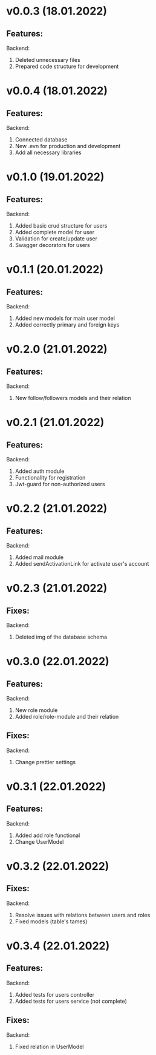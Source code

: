 # v0.0.3  (18.01.2022)

## Features:

Backend:
1. Deleted unnecessary files
2. Prepared code structure for development

# v0.0.4 (18.01.2022)

## Features:

Backend:
1. Connected database
2. New .evn for production and development
3. Add all necessary libraries

# v0.1.0 (19.01.2022)

## Features:

Backend:
1. Added basic crud structure for users
2. Added complete model for user
3. Validation for create/update user
4. Swagger decorators for users

# v0.1.1 (20.01.2022)

## Features:

Backend:
1. Added new models for main user model 
2. Added correctly primary and foreign keys


# v0.2.0 (21.01.2022)

## Features:

Backend:
1. New follow/followers models and their relation

# v0.2.1 (21.01.2022)

## Features:

Backend:
1. Added auth module
2. Functionality for registration
3. Jwt-guard for non-authorized users

# v0.2.2 (21.01.2022)

## Features:

Backend:
1. Added mail module
2. Added sendActivationLink for activate user's account

# v0.2.3 (21.01.2022)

## Fixes:

Backend:
1. Deleted img of the database schema

# v0.3.0 (22.01.2022)

## Features:

Backend:
1. New role module
2. Added role/role-module and their relation

## Fixes:

Backend:
1. Change prettier settings

# v0.3.1 (22.01.2022)

## Features:

Backend:
1. Added add role functional
2. Change UserModel

# v0.3.2 (22.01.2022)

## Fixes:

Backend:
1. Resolve issues with relations between users and roles
2. Fixed models (table's tames)

 
# v0.3.4 (22.01.2022)

## Features:

Backend:
1. Added tests for users controller
2. Added tests for users service (not complete)

## Fixes:

Backend:
1. Fixed relation in UserModel
